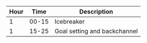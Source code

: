 Hour | Time | Description |
| --- | --- | ----------- |
1 | 00-15 | Icebreaker |
1 | 15-25 | Goal setting and backchannel |
